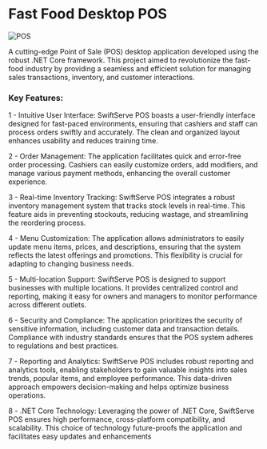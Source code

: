 # Fast Food Desktop POS

![POS](https://github.com/TurrabH/Desktop-POS/assets/151545901/2bff82f9-439d-44d5-8f30-fd3ae4cba315)

A cutting-edge Point of Sale (POS) desktop application developed using the robust .NET Core framework. This project aimed to revolutionize the fast-food industry by providing a seamless and efficient solution for managing sales transactions, inventory, and customer interactions.

### Key Features:

1 - Intuitive User Interface: SwiftServe POS boasts a user-friendly interface designed for fast-paced environments, ensuring that cashiers and staff can process orders swiftly and accurately. The clean and organized layout enhances usability and reduces training time.

2 - Order Management: The application facilitates quick and error-free order processing. Cashiers can easily customize orders, add modifiers, and manage various payment methods, enhancing the overall customer experience.

3 - Real-time Inventory Tracking: SwiftServe POS integrates a robust inventory management system that tracks stock levels in real-time. This feature aids in preventing stockouts, reducing wastage, and streamlining the reordering process.

4 - Menu Customization: The application allows administrators to easily update menu items, prices, and descriptions, ensuring that the system reflects the latest offerings and promotions. This flexibility is crucial for adapting to changing business needs.

5 - Multi-location Support: SwiftServe POS is designed to support businesses with multiple locations. It provides centralized control and reporting, making it easy for owners and managers to monitor performance across different outlets.

6 - Security and Compliance: The application prioritizes the security of sensitive information, including customer data and transaction details. Compliance with industry standards ensures that the POS system adheres to regulations and best practices.

7 - Reporting and Analytics: SwiftServe POS includes robust reporting and analytics tools, enabling stakeholders to gain valuable insights into sales trends, popular items, and employee performance. This data-driven approach empowers decision-making and helps optimize business operations.

8 - .NET Core Technology: Leveraging the power of .NET Core, SwiftServe POS ensures high performance, cross-platform compatibility, and scalability. This choice of technology future-proofs the application and facilitates easy updates and enhancements
